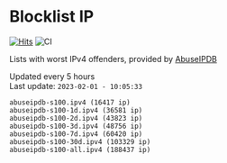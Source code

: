 # Blocklist IP

[![Hits](https://hits.seeyoufarm.com/api/count/incr/badge.svg?url=https%3A%2F%2Fgithub.com%2Fborestad%2Fblocklist-ip%2F&count_bg=%2379C83D&title_bg=%23555555&icon=&icon_color=%23E7E7E7&title=hits&edge_flat=false)](https://hits.seeyoufarm.com)  ![CI](https://img.shields.io/github/workflow/status/borestad/blocklist-ip/CI?style=flat-square)

Lists with worst IPv4 offenders, provided by [AbuseIPDB](https://www.abuseipdb.com/)

<!-- FOOTER-PLACEHOLDER -->
Updated every 5 hours<br>
Last update: `2023-02-01 - 10:05:33`
```
abuseipdb-s100.ipv4 (16417 ip)
abuseipdb-s100-1d.ipv4 (36581 ip)
abuseipdb-s100-2d.ipv4 (43823 ip)
abuseipdb-s100-3d.ipv4 (48756 ip)
abuseipdb-s100-7d.ipv4 (60420 ip)
abuseipdb-s100-30d.ipv4 (103329 ip)
abuseipdb-s100-all.ipv4 (188437 ip)
```
